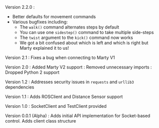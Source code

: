 Version 2.2.0 :
- Better defaults for movement commands
- Various bugfixes including:
  - The `walk()` command alternates steps by default
  - You can use one `sidestep()` command to take multiple side-steps
  - The `twist` argument to the `kick()` command now works
  - We got a bit confused about which is left and which is right but Marty explained it to us!

Version 2.1
: Fixes a bug when connecting to Marty V1

Version 2.0
: Added Marty V2 support
: Removed unnecessary imports
: Dropped Python 2 support

Version 1.2
: Addresses security issues in `requests` and `urllib3` dependencies

Version 1.1
: Adds ROSClient and Distance Sensor support

Version 1.0
: SocketClient and TestClient provided

Version 0.0.1 (Alpha)
: Adds initial API implementation for Socket-based control. Adds client class structure
